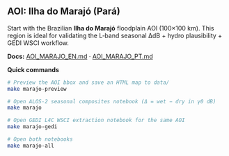 ## AOI: Ilha do Marajó (Pará)

Start with the Brazilian **Ilha do Marajó** floodplain AOI (100×100 km). This region is ideal for
validating the L‑band seasonal ΔdB + hydro plausibility + GEDI WSCI workflow.

**Docs:** [AOI_MARAJO_EN.md](docs/AOI_MARAJO_EN.md) · [AOI_MARAJO_PT.md](docs/AOI_MARAJO_PT.md)

**Quick commands**
```bash
# Preview the AOI bbox and save an HTML map to data/
make marajo-preview

# Open ALOS-2 seasonal composites notebook (Δ = wet − dry in γ0 dB)
make marajo

# Open GEDI L4C WSCI extraction notebook for the same AOI
make marajo-gedi

# Open both notebooks
make marajo-all
```
